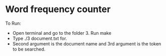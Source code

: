 # Word frequency counter 
To Run:
- Open terminal and go to the folder 3. Run make
- Type  ./3 document.txt for.
- Second argument is the document name and 3rd argument is the token to be searched.
